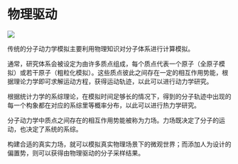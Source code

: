 # 物理驱动

<a href="https://gitee.com/mindspore/docs/blob/r2.0.0-alpha/docs/mindsponge/docs/source_zh_cn/intro/physics_driven.md" target="_blank"><img src="https://mindspore-website.obs.cn-north-4.myhuaweicloud.com/website-images/r2.0.0-alpha/resource/_static/logo_source.png"></a>

传统的分子动力学模拟主要利用物理知识对分子体系进行计算模拟。

通常，研究体系会被设定为由许多质点组成，每个质点代表一个原子（全原子模拟）或若干原子（粗粒化模拟）。这些质点彼此之间存在一定的相互作用势能，根据理论力学即可求解运动方程，获得运动轨迹，以此可以进行动力学研究。

根据统计力学的系综理论，在模拟时间足够长的情况下，得到的分子轨迹中出现的每一个构象都在对应的系综里等概率分布，以此可以进行热力学研究。

分子动力学中质点之间存在的相互作用势能被称为力场。力场既决定了分子的运动，也决定了系统的系综。

构建合适的真实力场，就可以模拟真实物理场景下的微观世界；而添加人为设计的偏置势，则可以获得由物理驱动的分子采样结果。
